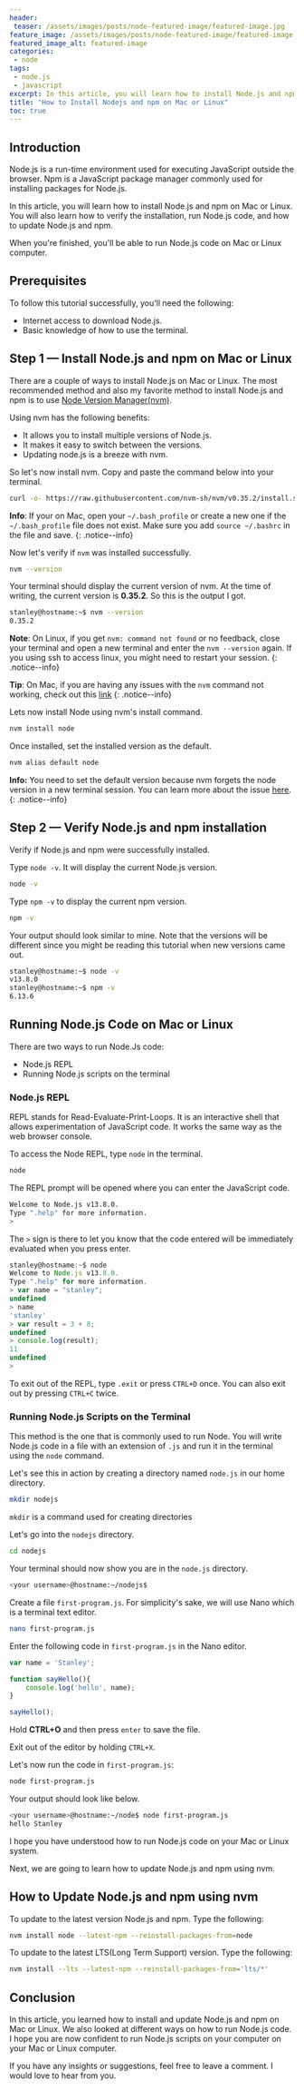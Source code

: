 ```yaml
---
header:
 teaser: /assets/images/posts/node-featured-image/featured-image.jpg
feature_image: /assets/images/posts/node-featured-image/featured-image.jpg
featured_image_alt: featured-image
categories:
 - node
tags:
 - node.js
 - javascript
excerpt: In this article, you will learn how to install Node.js and npm on Mac or Linux. You will also learn how to verify the installation, run Node.js code, and how to update Node.js and npm.
title: "How to Install Nodejs and npm on Mac or Linux"
toc: true
---
```


## Introduction
Node.js is a run-time environment used for executing JavaScript outside the browser. Npm is a JavaScript package manager commonly used for installing packages for Node.js.

In this article, you will learn how to install Node.js and npm on Mac or Linux. You will also learn how to verify the installation, run Node.js code, and how to update Node.js and npm.

When you're finished, you'll be able to run Node.js code on  Mac or Linux computer.



## Prerequisites

To follow this tutorial successfully, you'll need the following:

- Internet access to download Node.js.
- Basic knowledge of how to use the terminal.

## Step 1 — Install Node.js and npm on Mac or Linux
There are a couple of ways to install Node.js on Mac or Linux. The most recommended method and also my favorite method to install Node.js and npm is to use [Node Version Manager(nvm)](https://github.com/creationix/nvm).

Using nvm has the following benefits:
- It allows you to install multiple versions of Node.js.
- It makes it easy to switch between the versions.
- Updating node.js is a breeze with nvm.


So let's now install nvm. Copy and paste the command below into your terminal.

```bash
curl -o- https://raw.githubusercontent.com/nvm-sh/nvm/v0.35.2/install.sh | bash

```

**Info**:
If your on Mac, open your `~/.bash_profile` or create a new one if the `~/.bash_profile` file does not exist. Make sure you add `source ~/.bashrc` in the file and save. 
{: .notice--info}

Now let's verify if `nvm` was installed successfully.

```bash
nvm --version
```
Your terminal should display the current version of nvm. At the time of writing, the current version is **0.35.2**.  So this is the output I got.

```bash
stanley@hostname:~$ nvm --version
0.35.2
```
**Note**: On  Linux, if you get `nvm: command not found` or no feedback, close your terminal and open a new terminal and enter the `nvm --version` again. If you using ssh to access linux, you might need to restart your session.
{: .notice--info}

**Tip**: On  Mac, if you are having any issues with the `nvm` command not working, check out this [link](https://github.com/nvm-sh/nvm#troubleshooting-on-linux)
{: .notice--info}

Lets now install Node using nvm's install command.

```bash
nvm install node
```

Once installed, set the installed version as the default.

```bash
nvm alias default node
```

**Info:** You need to set the default version because nvm forgets the node version in a new terminal session. You can learn more about the issue [here](https://stackoverflow.com/questions/24585261/nvm-keeps-forgetting-node-in-new-terminal-session).
{: .notice--info}


##  Step 2 — Verify Node.js and npm installation
Verify if Node.js and npm were successfully installed.

Type `node -v`. It will display the current Node.js version.

```bash
node -v
```

Type `npm -v` to display the current npm version.
```bash
npm -v
```

Your output should look similar to mine. Note that the versions will be different since you might be reading this tutorial when new versions came out.
```bash
stanley@hostname:~$ node -v
v13.8.0
stanley@hostname:~$ npm -v
6.13.6
```

## Running Node.js Code on Mac or Linux
There are two ways to run Node.Js code:
- Node.js REPL  
- Running Node.js scripts on the terminal

### Node.js REPL
REPL stands for Read-Evaluate-Print-Loops. It is an interactive shell that allows experimentation of JavaScript code. It works the same way as the web browser console.

To access the  Node REPL, type `node` in the terminal.

```bash
node
````

The  REPL prompt will be opened where you can enter the JavaScript code. 

```bash
Welcome to Node.js v13.8.0.
Type ".help" for more information.
> 
```

The `>` sign is there to let you know that the code entered will be immediately evaluated when you press enter.

```javascript
stanley@hostname:~$ node 
Welcome to Node.js v13.8.0.
Type ".help" for more information.
> var name = "stanley";
undefined
> name
'stanley'
> var result = 3 + 8;
undefined
> console.log(result);
11
undefined
> 
```
To exit out of the REPL, type `.exit` or press `CTRL+D` once. You can also exit out by pressing `CTRL+C` twice.

### Running Node.js Scripts on the Terminal

This method is the one that is commonly used to run Node. You will write Node.js code in a file with an extension of `.js` and run it in the terminal using the `node` command.

Let's see this in action by creating a directory named `node.js` in our home directory.

```bash
mkdir nodejs
```

`mkdir` is a command used for creating directories

Let's go into the `nodejs` directory.

```bash
cd nodejs
```

Your terminal should now show you are in the `node.js` directory.

```bash
<your username>@hostname:~/nodejs$ 
```

Create a file `first-program.js`. For simplicity's sake, we will use Nano which is a terminal text editor.
```bash
nano first-program.js
```
Enter the following code in `first-program.js` in the Nano editor.

```javascript
var name = 'Stanley';

function sayHello(){
    console.log('hello', name);
}

sayHello();
```

Hold **CTRL+O** and then press `enter` to save the file.

Exit out of the editor by holding `CTRL+X`.

Let's now run the code in `first-program.js`:

```bash
node first-program.js
```

Your output should look like below.
```bash
<your username>@hostname:~/node$ node first-program.js 
hello Stanley
```
I hope you have understood how to run Node.js code on your Mac or Linux system.

Next, we are going to learn how to update Node.js and npm using nvm.

## How to Update Node.js and npm using nvm
To update to the latest version Node.js and npm. Type the following:

```bash
nvm install node --latest-npm --reinstall-packages-from=node
```

To update to the latest LTS(Long Term Support)  version. Type the following:

```bash
nvm install --lts --latest-npm --reinstall-packages-from='lts/*'
```

## Conclusion

In this article, you learned how to install and update Node.js and npm on Mac or Linux.  We also looked at different ways on how to run Node.js code. I hope you are now confident to run Node.js scripts on your computer on your Mac or Linux computer.

If you have any insights or suggestions, feel free to leave a comment. I would love to hear from you.


